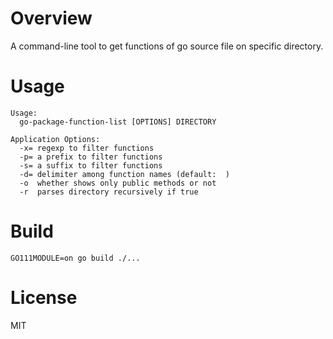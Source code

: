 # Overview

A command-line tool to get functions of go source file on specific directory.

# Usage

```
Usage:
  go-package-function-list [OPTIONS] DIRECTORY

Application Options:
  -x= regexp to filter functions
  -p= a prefix to filter functions
  -s= a suffix to filter functions
  -d= delimiter among function names (default:  )
  -o  whether shows only public methods or not
  -r  parses directory recursively if true
```

# Build

```
GO111MODULE=on go build ./...
```

# License

MIT
